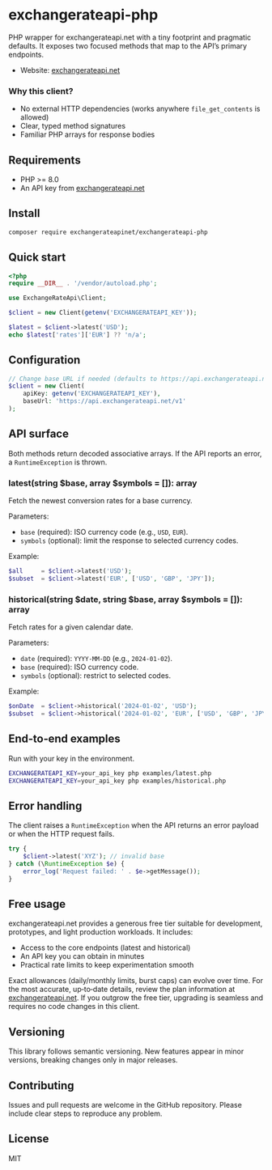 # exchangerateapi-php

PHP wrapper for exchangerateapi.net with a tiny footprint and pragmatic defaults. It exposes two focused methods that map to the API’s primary endpoints.

- Website: [exchangerateapi.net](https://exchangerateapi.net)

### Why this client?
- No external HTTP dependencies (works anywhere `file_get_contents` is allowed)
- Clear, typed method signatures
- Familiar PHP arrays for response bodies

## Requirements
- PHP >= 8.0
- An API key from [exchangerateapi.net](https://exchangerateapi.net)

## Install
```bash
composer require exchangerateapinet/exchangerateapi-php
```

## Quick start
```php
<?php
require __DIR__ . '/vendor/autoload.php';

use ExchangeRateApi\Client;

$client = new Client(getenv('EXCHANGERATEAPI_KEY'));

$latest = $client->latest('USD');
echo $latest['rates']['EUR'] ?? 'n/a';
```

## Configuration
```php
// Change base URL if needed (defaults to https://api.exchangerateapi.net/v1)
$client = new Client(
    apiKey: getenv('EXCHANGERATEAPI_KEY'),
    baseUrl: 'https://api.exchangerateapi.net/v1'
);
```

## API surface
Both methods return decoded associative arrays. If the API reports an error, a `RuntimeException` is thrown.

### latest(string $base, array $symbols = []): array
Fetch the newest conversion rates for a base currency.

Parameters:
- `base` (required): ISO currency code (e.g., `USD`, `EUR`).
- `symbols` (optional): limit the response to selected currency codes.

Example:
```php
$all     = $client->latest('USD');
$subset  = $client->latest('EUR', ['USD', 'GBP', 'JPY']);
```

### historical(string $date, string $base, array $symbols = []): array
Fetch rates for a given calendar date.

Parameters:
- `date` (required): `YYYY-MM-DD` (e.g., `2024-01-02`).
- `base` (required): ISO currency code.
- `symbols` (optional): restrict to selected codes.

Example:
```php
$onDate  = $client->historical('2024-01-02', 'USD');
$subset  = $client->historical('2024-01-02', 'EUR', ['USD', 'GBP', 'JPY']);
```

## End‑to‑end examples
Run with your key in the environment.
```bash
EXCHANGERATEAPI_KEY=your_api_key php examples/latest.php
EXCHANGERATEAPI_KEY=your_api_key php examples/historical.php
```

## Error handling
The client raises a `RuntimeException` when the API returns an error payload or when the HTTP request fails.
```php
try {
    $client->latest('XYZ'); // invalid base
} catch (\RuntimeException $e) {
    error_log('Request failed: ' . $e->getMessage());
}
```

## Free usage
exchangerateapi.net provides a generous free tier suitable for development, prototypes, and light production workloads. It includes:
- Access to the core endpoints (latest and historical)
- An API key you can obtain in minutes
- Practical rate limits to keep experimentation smooth

Exact allowances (daily/monthly limits, burst caps) can evolve over time. For the most accurate, up‑to‑date details, review the plan information at [exchangerateapi.net](https://exchangerateapi.net). If you outgrow the free tier, upgrading is seamless and requires no code changes in this client.

## Versioning
This library follows semantic versioning. New features appear in minor versions, breaking changes only in major releases.

## Contributing
Issues and pull requests are welcome in the GitHub repository. Please include clear steps to reproduce any problem.

## License
MIT
